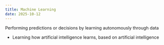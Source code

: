 ```yaml
---
title: Machine Learning
date: 2025-10-12
---
```


Performing predictions or decisions by learning autonomously through data

<!--more-->

- Learning how artificial intelligence learns, based on artificial intelligence
